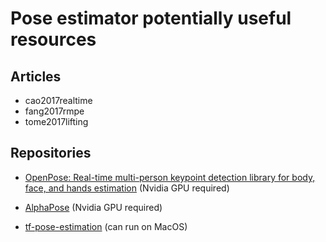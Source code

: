 # Pose estimator potentially useful resources

## Articles

- cao2017realtime
- fang2017rmpe
- tome2017lifting

## Repositories

- [OpenPose: Real-time multi-person keypoint detection library for body, face, and hands estimation](https://github.com/CMU-Perceptual-Computing-Lab/openpose) (Nvidia GPU required)

- [AlphaPose](https://github.com/MVIG-SJTU/AlphaPose) (Nvidia GPU required)

- [tf-pose-estimation](https://github.com/ildoonet/tf-pose-estimation) (can run on MacOS)